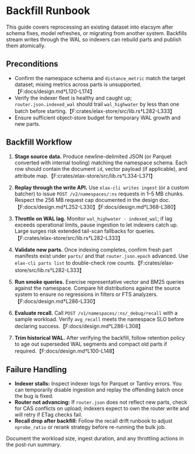 # Backfill Runbook

This guide covers reprocessing an existing dataset into elacsym after schema fixes, model refreshes, or migrating from another system. Backfills stream writes through the WAL so indexers can rebuild parts and publish them atomically.

## Preconditions

- Confirm the namespace schema and `distance_metric` match the target dataset; mixing metrics across parts is unsupported.【F:docs/design.md†L120-L174】
- Verify the indexer fleet is healthy and caught up; `router.json.indexed_wal` should trail `wal_highwater` by less than one batch before starting.【F:crates/elax-store/src/lib.rs†L282-L333】
- Ensure sufficient object-store budget for temporary WAL growth and new parts.

## Backfill Workflow

1. **Stage source data.** Produce newline-delimited JSON (or Parquet converted with internal tooling) matching the namespace schema. Each row should contain the document `id`, vector payload (if applicable), and attribute map.【F:crates/elax-store/src/lib.rs†L334-L371】

2. **Replay through the write API.** Use `elax-cli writes ingest` (or a custom batcher) to issue `POST /v2/namespaces/:ns` requests in 1–5 MB chunks. Respect the 256 MB request cap documented in the design doc.【F:docs/design.md†L252-L330】【F:docs/design.md†L368-L380】

3. **Throttle on WAL lag.** Monitor `wal_highwater - indexed_wal`; if lag exceeds operational limits, pause ingestion to let indexers catch up. Large surges risk extended tail-scan fallbacks for queries.【F:crates/elax-store/src/lib.rs†L282-L333】

4. **Validate new parts.** Once indexing completes, confirm fresh part manifests exist under `parts/` and that `router.json.epoch` advanced. Use `elax-cli parts list` to double-check row counts.【F:crates/elax-store/src/lib.rs†L282-L333】

5. **Run smoke queries.** Exercise representative vector and BM25 queries against the namespace. Compare hit distributions against the source system to ensure no regressions in filters or FTS analyzers.【F:docs/design.md†L286-L330】

6. **Evaluate recall.** Call `POST /v1/namespaces/:ns/_debug/recall` with a sample workload. Verify `avg_recall` meets the namespace SLO before declaring success.【F:docs/design.md†L286-L308】

7. **Trim historical WAL.** After verifying the backfill, follow retention policy to age out superseded WAL segments and compact old parts if required.【F:docs/design.md†L100-L148】

## Failure Handling

- **Indexer stalls:** Inspect indexer logs for Parquet or Tantivy errors. You can temporarily disable ingestion and replay the offending batch once the bug is fixed.
- **Router not advancing:** If `router.json` does not reflect new parts, check for CAS conflicts on upload; indexers expect to own the router write and will retry if ETag checks fail.
- **Recall drop after backfill:** Follow the recall drift runbook to adjust `nprobe_ratio` or rerank strategy before re-running the bulk job.

Document the workload size, ingest duration, and any throttling actions in the post-run summary.

